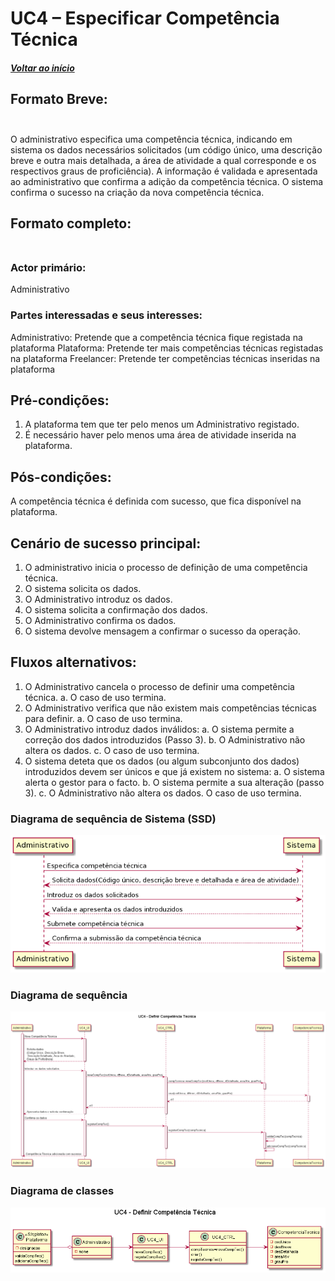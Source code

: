 # UC4 – Especificar Competência Técnica<br/>

##### [Voltar ao início](https://github.com/ajorgesantosp/upskill_java1_g1/blob/main/README.md)

## Formato Breve:<br/><br/>

O administrativo especifica uma competência técnica, indicando em sistema os dados necessários solicitados (um código único, uma descrição breve e outra mais detalhada, a área de atividade a qual corresponde e os respectivos graus de proficiência). A informação é validada e apresentada ao administrativo que confirma a adição da competência técnica. O sistema confirma o sucesso na criação da nova competência técnica.

## Formato completo:<br/><br/>

### Actor primário:<br/>

Administrativo

### Partes interessadas e seus interesses:<br/>

Administrativo: Pretende que a competência técnica fique registada na plataforma
Plataforma: Pretende ter mais competências técnicas registadas na plataforma
Freelancer: Pretende ter competências técnicas inseridas na plataforma

## Pré-condições:<br/>

1. A plataforma tem que ter pelo menos um Administrativo registado.
2. É necessário haver pelo menos uma área de atividade inserida na plataforma.

## Pós-condições:<br/>

A competência técnica é definida com sucesso, que fica disponível na plataforma.

## Cenário de sucesso principal:<br/>

1. O administrativo inicia o processo de definição de uma competência técnica.
2. O sistema solicita os dados.
3. O Administrativo introduz os dados.
4. O sistema solicita a confirmação dos dados.
5. O Administrativo confirma os dados.
6. O sistema devolve mensagem a confirmar o sucesso da operação.

## Fluxos alternativos:<br/>

1. O Administrativo cancela o processo de definir uma competência técnica.
   a. O caso de uso termina.
2. O Administrativo verifica que não existem mais competências técnicas para definir.
   a. O caso de uso termina.
3. O Administrativo introduz dados inválidos:
   a. O sistema permite a correção dos dados introduzidos (Passo 3).
   b. O Administrativo não altera os dados.
   c. O caso de uso termina.
4. O sistema deteta que os dados (ou algum subconjunto dos dados) introduzidos devem ser únicos e que já existem no sistema:
   a. O sistema alerta o gestor para o facto.
   b. O sistema permite a sua alteração (passo 3).
   c. O Administrativo não altera os dados. O caso de uso termina.

### Diagrama de sequência de Sistema (SSD)<br/>

![UC4_SSD.png](UC4_SSD.png)

### Diagrama de sequência<br/>

![UC4_DS.png](UC4_DS.png)

### Diagrama de classes<br/>

![UC4_DC.png](UC4_DC.png)
